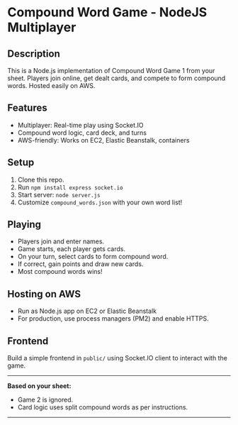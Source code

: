 # Compound Word Game - NodeJS Multiplayer

## Description

This is a Node.js implementation of Compound Word Game 1 from your sheet. Players join online, get dealt cards, and compete to form compound words. Hosted easily on AWS.

## Features

- Multiplayer: Real-time play using Socket.IO
- Compound word logic, card deck, and turns
- AWS-friendly: Works on EC2, Elastic Beanstalk, containers

## Setup

1. Clone this repo.
2. Run `npm install express socket.io`
3. Start server: `node server.js`
4. Customize `compound_words.json` with your own word list!

## Playing

- Players join and enter names.
- Game starts, each player gets cards.
- On your turn, select cards to form compound word.
- If correct, gain points and draw new cards.
- Most compound words wins!

## Hosting on AWS

- Run as Node.js app on EC2 or Elastic Beanstalk
- For production, use process managers (PM2) and enable HTTPS.

## Frontend

Build a simple frontend in `public/` using Socket.IO client to interact with the game.

---

**Based on your sheet:**  
- Game 2 is ignored.
- Card logic uses split compound words as per instructions.

---
